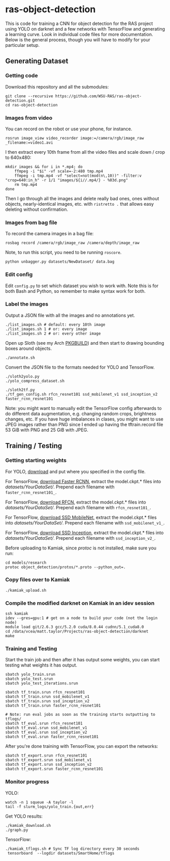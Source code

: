 ras-object-detection
====================
This is code for training a CNN for object detection for the RAS project using
YOLO on darknet and a few networks with TensorFlow and generating a learning
curve. Look in individual code files for more documentation. Below is the
general process, though you will have to modify for your particular setup.

## Generating Dataset

### Getting code
Download this repository and all the submodules:

    git clone --recursive https://github.com/WSU-RAS/ras-object-detection.git
    cd ras-object-detection

### Images from video
You can record on the robot or use your phone, for instance.

    rosrun image_view video_recorder image:=/camera/rgb/image_raw _filename:=video1.avi

I then extract every 10th frame from all the video files and scale down / crop to 640x480:

    mkdir images && for i in *.mp4; do
        ffmpeg -i "$i" -vf scale=-2:480 tmp.mp4
        ffmpeg -i tmp.mp4 -vf "select=not(mod(n\,10))" -filter:v "crop=640:in_h" -r 1/1 "images/${i//.mp4/} - %03d.png"
        rm tmp.mp4
    done

Then I go through all the images and delete really bad ones, ones without
objects, nearly-identical images, etc. with `ristretto .` that allows easy
deleting without confirmation.

### Images from bag file
To record the camera images in a bag file:

    rosbag record /camera/rgb/image_raw /camera/depth/image_raw

Note, to run this script, you need to be running `roscore`.

    python unbagger.py datasets/NewDataset/ data.bag

### Edit config

Edit `config.py` to set which dataset you wish to work with. Note this is for both Bash and Python, so remember to make syntax work for both.

### Label the images
Output a JSON file with all the images and no annotations yet.

    ./list_images.sh # default: every 10th image
    ./list_images.sh 1 # or: every image
    ./list_images.sh 2 # or: every other image

Open up Sloth (see my Arch [PKGBUILD](https://github.com/floft/PKGBUILDs/tree/master/python-sloth)) and then start to drawing bounding boxes around objects.

    ./annotate.sh

Convert the JSON file to the formats needed for YOLO and TensorFlow.

    ./sloth2yolo.py
    ./yolo_compress_dataset.sh

    ./sloth2tf.py
    ./tf_gen_config.sh rfcn_resnet101 ssd_mobilenet_v1 ssd_inception_v2 faster_rcnn_resnet101

Note: you might want to manually edit the TensorFlow config afterwards to do
different data augmentation, e.g. changing random crops, brightness changes,
etc. If you have huge imbalances in clases, you might want to use JPEG images
rather than PNG since I ended up having the tftrain.record file 53 GiB with PNG
and 25 GiB with JPEG.

## Training / Testing
 
### Getting starting weights

For YOLO, [download](https://pjreddie.com/media/files/darknet19_448.conv.23)
and put where you specified in the config file.

For TensorFlow,
[download Faster RCNN](http://storage.googleapis.com/download.tensorflow.org/models/object_detection/faster_rcnn_resnet101_coco_11_06_2017.tar.gz),
extract the model.ckpt.\* files into *datasets/YourDataSet/*. Prepend each
filename with `faster_rcnn_resnet101_`.

For TensorFlow,
[download RFCN](http://download.tensorflow.org/models/object_detection/rfcn_resnet101_coco_2017_11_08.tar.gz),
extract the model.ckpt.\* files into *datasets/YourDataSet/*. Prepend each
filename with `rfcn_resnet101_`.

For TensorFlow,
[download SSD MobileNet](http://download.tensorflow.org/models/object_detection/ssd_mobilenet_v1_coco_2017_11_17.tar.gz),
extract the model.ckpt.\* files into *datasets/YourDataSet/*. Prepend each
filename with `ssd_mobilenet_v1_`.

For TensorFlow,
[download SSD Inception](http://download.tensorflow.org/models/object_detection/ssd_inception_v2_coco_2017_11_17.tar.gz),
extract the model.ckpt.\* files into *datasets/YourDataSet/*. Prepend each
filename with `ssd_inception_v2_`.

Before uploading to Kamiak, since *protoc* is not installed, make sure you run:

    cd models/research
    protoc object_detection/protos/*.proto --python_out=.

### Copy files over to Kamiak

    ./kamiak_upload.sh

### Compile the modified darknet on Kamiak in an idev session

    ssh kamiak
    idev --gres=gpu:1 # get on a node to build your code (not the login node)
    module load git/2.6.3 gcc/5.2.0 cuda/8.0.44 cudnn/5.1_cuda8.0
    cd /data/vcea/matt.taylor/Projects/ras-object-detection/darknet
    make

### Training and Testing
Start the train job and then after it has output some weights, you can start
testing what weights it has output.

    sbatch yolo_train.srun
    sbatch yolo_test.srun
    sbatch yolo_test_iterations.srun

    sbatch tf_train.srun rfcn_resnet101
    sbatch tf_train.srun ssd_mobilenet_v1
    sbatch tf_train.srun ssd_inception_v2
    sbatch tf_train.srun faster_rcnn_resnet101

    # Note: run eval jobs as soon as the training starts outputting to tflogs/
    sbatch tf_eval.srun rfcn_resnet101
    sbatch tf_eval.srun ssd_mobilenet_v1
    sbatch tf_eval.srun ssd_inception_v2
    sbatch tf_eval.srun faster_rcnn_resnet101

After you're done training with TensorFlow, you can export the networks:

    sbatch tf_export.srun rfcn_resnet101
    sbatch tf_export.srun ssd_mobilenet_v1
    sbatch tf_export.srun ssd_inception_v2
    sbatch tf_export.srun faster_rcnn_resnet101

### Monitor progress
YOLO:

    watch -n 1 squeue -A taylor -l
    tail -f slurm_logs/yolo_train.{out,err}

Get YOLO results:

    ./kamiak_download.sh
    ./graph.py

TensorFlow:

    ./kamiak_tflogs.sh # Sync TF log directory every 30 seconds
     tensorboard  --logdir datasets/SmartHome/tflogs

